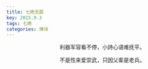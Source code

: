 ```yaml
---
title: 七绝无题
key: 2015.9.3
tags: 七绝
categories: 律诗
---
```


<p align="center">利器军容看不停，小詩心语难抚平。
</p>
<p align="center">不是性来爱崇武，只因父辈是老兵。
</p>
<p align="center"></br>
</p>
